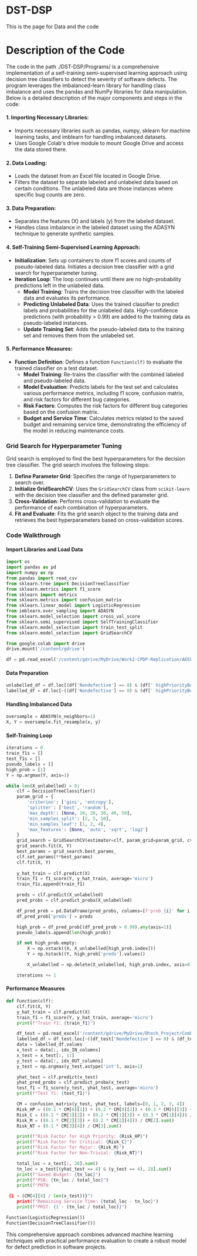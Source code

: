 # DST-DSP
This is the page for Data and the code
# Description of the Code
The code in the path ./DST-DSP/Programs/ is a comprehensive implementation of a self-training semi-supervised learning approach using decision tree classifiers to detect the severity of software defects. The program leverages the imbalanced-learn library for handling class imbalance and uses the pandas and NumPy libraries for data manipulation. Below is a detailed description of the major components and steps in the code:

#### 1. **Importing Necessary Libraries**:
- Imports necessary libraries such as pandas, numpy, sklearn for machine learning tasks, and imblearn for handling imbalanced datasets.
- Uses Google Colab's drive module to mount Google Drive and access the data stored there.

#### 2. **Data Loading**:
- Loads the dataset from an Excel file located in Google Drive.
- Filters the dataset to separate labeled and unlabeled data based on certain conditions. The unlabeled data are those instances where specific bug counts are zero.

#### 3. **Data Preparation**:
- Separates the features (X) and labels (y) from the labeled dataset.
- Handles class imbalance in the labeled dataset using the ADASYN technique to generate synthetic samples.

#### 4. **Self-Training Semi-Supervised Learning Approach**:
- **Initialization**: Sets up containers to store f1 scores and counts of pseudo-labeled data. Initiates a decision tree classifier with a grid search for hyperparameter tuning.
- **Iteration Loop**: The loop continues until there are no high-probability predictions left in the unlabeled data.
  - **Model Training**: Trains the decision tree classifier with the labeled data and evaluates its performance.
  - **Predicting Unlabeled Data**: Uses the trained classifier to predict labels and probabilities for the unlabeled data. High-confidence predictions (with probability > 0.99) are added to the training data as pseudo-labeled instances.
  - **Update Training Set**: Adds the pseudo-labeled data to the training set and removes them from the unlabeled set.

#### 5. **Performance Measures**:
- **Function Definition**: Defines a function `Function(clf)` to evaluate the trained classifier on a test dataset.
  - **Model Training**: Re-trains the classifier with the combined labeled and pseudo-labeled data.
  - **Model Evaluation**: Predicts labels for the test set and calculates various performance metrics, including f1 score, confusion matrix, and risk factors for different bug categories.
  - **Risk Factors**: Computes the risk factors for different bug categories based on the confusion matrix.
  - **Budget and Service Time**: Calculates metrics related to the saved budget and remaining service time, demonstrating the efficiency of the model in reducing maintenance costs.

### Grid Search for Hyperparameter Tuning

Grid search is employed to find the best hyperparameters for the decision tree classifier. The grid search involves the following steps:

1. **Define Parameter Grid**: Specifies the range of hyperparameters to search over.
2. **Initialize GridSearchCV**: Uses the `GridSearchCV` class from `scikit-learn` with the decision tree classifier and the defined parameter grid.
3. **Cross-Validation**: Performs cross-validation to evaluate the performance of each combination of hyperparameters.
4. **Fit and Evaluate**: Fits the grid search object to the training data and retrieves the best hyperparameters based on cross-validation scores.

### Code Walkthrough

#### Import Libraries and Load Data
```python
import os
import pandas as pd
import numpy as np
from pandas import read_csv
from sklearn.tree import DecisionTreeClassifier
from sklearn.metrics import f1_score
from sklearn import metrics
from sklearn.metrics import confusion_matrix
from sklearn.linear_model import LogisticRegression
from imblearn.over_sampling import ADASYN
from sklearn.model_selection import cross_val_score
from sklearn.semi_supervised import SelfTrainingClassifier
from sklearn.model_selection import train_test_split
from sklearn.model_selection import GridSearchCV

from google.colab import drive
drive.mount('/content/gdrive')

df = pd.read_excel('/content/gdrive/MyDrive/Work2-CPDP-Replication/AEEEM/eclipse.xlsx')
```

#### Data Preparation
```python
unlabelled_df = df.loc[(df['Nondefective'] == 0) & (df[' highPriorityBugs '] == 0) & (df[' criticalBugs '] == 0) & (df[' majorBugs '] == 0) & (df[' nonTrivialBugs '] == 0)]
labelled_df = df.loc[~((df['Nondefective'] == 0) & (df[' highPriorityBugs '] == 0) & (df[' criticalBugs '] == 0) & (df[' majorBugs '] == 0) & (df[' nonTrivialBugs '] == 0))]
```

#### Handling Imbalanced Data
```python
oversample = ADASYN(n_neighbors=1)
X, Y = oversample.fit_resample(x, y)
```

#### Self-Training Loop
```python
iterations = 0
train_f1s = []
test_f1s = []
pseudo_labels = []
high_prob = [1]
Y = np.argmax(Y, axis=1)

while len(X_unlabelled) > 0:
    clf = DecisionTreeClassifier()
    param_grid = {
        'criterion': ['gini', 'entropy'],
        'splitter': ['best', 'random'],
        'max_depth': [None, 10, 20, 30, 40, 50],
        'min_samples_split': [2, 5, 10],
        'min_samples_leaf': [1, 2, 4],
        'max_features': [None, 'auto', 'sqrt', 'log2']
    }
    grid_search = GridSearchCV(estimator=clf, param_grid=param_grid, cv=5, n_jobs=-1, verbose=2)
    grid_search.fit(X, Y)
    best_params = grid_search.best_params_
    clf.set_params(**best_params)
    clf.fit(X, Y)
    
    y_hat_train = clf.predict(X)
    train_f1 = f1_score(Y, y_hat_train, average='micro')
    train_f1s.append(train_f1)

    preds = clf.predict(X_unlabelled)
    pred_probs = clf.predict_proba(X_unlabelled)

    df_pred_prob = pd.DataFrame(pred_probs, columns=[f'prob_{i}' for i in range(pred_probs.shape[1])])
    df_pred_prob['preds'] = preds

    high_prob = df_pred_prob[(df_pred_prob > 0.99).any(axis=1)]
    pseudo_labels.append(len(high_prob))

    if not high_prob.empty:
        X = np.vstack((X, X_unlabelled[high_prob.index]))
        Y = np.hstack((Y, high_prob['preds'].values))

        X_unlabelled = np.delete(X_unlabelled, high_prob.index, axis=0)

    iterations += 1
```

#### Performance Measures
```python
def Function(clf):
    clf.fit(X, Y)
    y_hat_train = clf.predict(X)
    train_f1 = f1_score(Y, y_hat_train, average='micro')
    print(f"Train f1: {train_f1}")

    df_test = pd.read_excel('/content/gdrive/MyDrive/Btech_Project/CombinedDataset/pde.xlsx')
    labelled_df = df_test.loc[~((df_test['Nondefective'] == 0) & (df_test[' highPriorityBugs '] == 0) & (df_test[' criticalBugs '] == 0) & (df_test[' majorBugs '] == 0) & (df_test[' nonTrivialBugs '] == 0))]
    data = labelled_df.values
    x_test = data[:, idx_IN_columns]
    x_test = x_test[:, 1:]
    y_test = data[:, idx_OUT_columns]
    y_test = np.argmax(y_test.astype('int'), axis=1)

    yhat_test = clf.predict(x_test)
    yhat_pred_probs = clf.predict_proba(x_test)
    test_f1 = f1_score(y_test, yhat_test, average='micro')
    print(f"Test f1: {test_f1}")

    CM = confusion_matrix(y_test, yhat_test, labels=[0, 1, 2, 3, 4])
    Risk_HP = ((0.1 * CM[0][1]) + (0.2 * CM[0][2]) + (0.3 * CM[0][3]) + (0.4 * CM[0][4])) / CM[0].sum()
    Risk_C = ((0.1 * CM[1][2]) + (0.2 * CM[1][3]) + (0.3 * CM[1][4])) / CM[1].sum()
    Risk_M = ((0.1 * CM[2][3]) + (0.2 * CM[2][4])) / CM[2].sum()
    Risk_NT = (0.1 * CM[3][4]) / CM[3].sum()

    print(f"Risk Factor for High Priority: {Risk_HP}")
    print(f"Risk Factor for Critical: {Risk_C}")
    print(f"Risk Factor for Major: {Risk_M}")
    print(f"Risk Factor for Non-Trivial: {Risk_NT}")

    total_loc = x_test[:, 28].sum()
    tn_loc = x_test[(yhat_test == 4) & (y_test == 4), 28].sum()
    print(f"Saved Budget: {tn_loc}")
    print(f"PSB: {tn_loc / total_loc}")
    print(f"PNTN:

 {1 - (CM[4][4] / len(x_test))}")
    print(f"Remaining Service Time: {total_loc - tn_loc}")
    print(f"PRST: {1 - (tn_loc / total_loc)}")

Function(LogisticRegression())
Function(DecisionTreeClassifier())
```

This comprehensive approach combines advanced machine learning techniques with practical performance evaluation to create a robust model for defect prediction in software projects.
